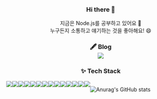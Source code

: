 
<h3 align="center">Hi there 👋</h3>
<p align="center">
지금은 Node.js를 공부하고 있어요 🌱 <br>
누구든지 소통하고 얘기하는 것을 좋아해요! 😄 <br>

<h3 align=center>🖋 Blog<br>
  <a href="https://velog.io/@jguuun" target='_blank'>
    <img align=center src="https://img.shields.io/badge/Velog-1DBF73?style=flat-square&logo=Vimeo&logoColor=white"/>
  </a>
</h3>


<h3 align=center>✨ Tech Stack</h3>
<div align=center style="display:flex">
<img src="https://img.shields.io/badge/JavaScript-F7DF1E?style=flat-square&logo=JavaScript&logoColor=white"/>
<img src="https://img.shields.io/badge/TypeScript-3178C6?style=flat-square&logo=TypeScript&logoColor=white"/>
<img src="https://img.shields.io/badge/Node.js-339933?style=flat-square&logo=Node.js&logoColor=white"/>
<img src="https://img.shields.io/badge/NestJS-E0234E?style=flat-square&logo=NestJS&logoColor=white"/>
<img src="https://img.shields.io/badge/Python-3776AB?style=flat-square&logo=Python&logoColor=white"/>
<img src="https://img.shields.io/badge/Flask-000000?style=flat-square&logo=Flask&logoColor=white"/>
<img src="https://img.shields.io/badge/Docker-2496ED?style=flat-square&logo=Docker&logoColor=white"/><br/>
<img src="https://img.shields.io/badge/MongoDB-47A248?style=flat-square&logo=MongoDB&logoColor=white"/>
<img src="https://img.shields.io/badge/MySQL-4479A1?style=flat-square&logo=MySQL&logoColor=white"/>
<img src="https://img.shields.io/badge/HTML5-E34F26?style=flat-square&logo=HTML5&logoColor=white"/>
<img src="https://img.shields.io/badge/CSS3-1572B6?style=flat-square&logo=CSS3&logoColor=white"/>
<img src="https://img.shields.io/badge/C-A8B9CC?style=flat-square&logo=C&logoColor=white"/>
<img src="https://img.shields.io/badge/Java-AA3333?style=flat-square&logo=Java&logoColor=white"/>
<img src="https://img.shields.io/badge/Git-F05032?style=flat-square&logo=Git&logoColor=white"/>


![Anurag's GitHub stats](https://github-readme-stats.vercel.app/api?username=fomagran&show_icons=true&theme=cobalt)   

</div>
